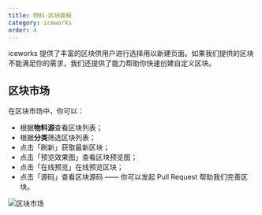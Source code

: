 ```yaml
---
title: 物料-区块面板
category: iceworks
order: 4
---
```


iceworks 提供了丰富的区块供用户进行选择用以新建页面。如果我们提供的区块不能满足你的需求，我们还提供了能力帮助你快速创建自定义区块。

## 区块市场

在区块市场中，你可以：

- 根据**物料源**查看区块列表；
- 根据**分类**筛选区块列表；
- 点击「刷新」获取最新区块；
- 点击「预览效果图」查看区块预览图；
- 点击「在线预览」在线预览区块；
- 点击「源码」查看区块源码 —— 你可以发起 Pull Request 帮助我们完善区块。

![区块市场](https://img.alicdn.com/tfs/TB1fa9rM5rpK1RjSZFhXXXSdXXa-1425-818.gif)